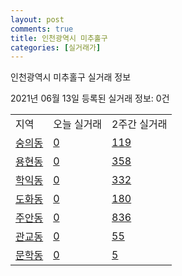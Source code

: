 ```yaml
---
layout: post
comments: true
title: 인천광역시 미추홀구
categories: [실거래가]
---
```


인천광역시 미추홀구 실거래 정보

2021년 06월 13일 등록된 실거래 정보: 0건


<table class="sortable">
  <tr>
    <td>지역</td>
    <td>오늘 실거래</td>
    <td>2주간 실거래</td>
  </tr>

  
  <tr class="item">
    <td><a href="2817710100.html">숭의동</a></td>
    <td><a href="2817710100.html">0</a></td>
    <td><a href="2817710100.html">119</a></td>
  </tr>
    

  <tr class="item">
    <td><a href="2817710200.html">용현동</a></td>
    <td><a href="2817710200.html">0</a></td>
    <td><a href="2817710200.html">358</a></td>
  </tr>
    

  <tr class="item">
    <td><a href="2817710300.html">학익동</a></td>
    <td><a href="2817710300.html">0</a></td>
    <td><a href="2817710300.html">332</a></td>
  </tr>
    

  <tr class="item">
    <td><a href="2817710400.html">도화동</a></td>
    <td><a href="2817710400.html">0</a></td>
    <td><a href="2817710400.html">180</a></td>
  </tr>
    

  <tr class="item">
    <td><a href="2817710500.html">주안동</a></td>
    <td><a href="2817710500.html">0</a></td>
    <td><a href="2817710500.html">836</a></td>
  </tr>
    

  <tr class="item">
    <td><a href="2817710600.html">관교동</a></td>
    <td><a href="2817710600.html">0</a></td>
    <td><a href="2817710600.html">55</a></td>
  </tr>
    

  <tr class="item">
    <td><a href="2817710700.html">문학동</a></td>
    <td><a href="2817710700.html">0</a></td>
    <td><a href="2817710700.html">5</a></td>
  </tr>
    


</table>
    
